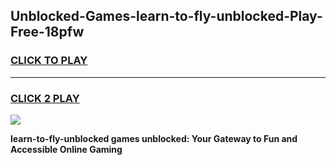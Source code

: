 
## Unblocked-Games-learn-to-fly-unblocked-Play-Free-18pfw
<h3>
<a href="https://premium76.site?title=learn-to-fly-unblocked&ref=23A">CLICK TO PLAY</a></h3>
<hr>

<h3>
<a href="https://premium76.site?title=learn-to-fly-unblocked&ref=23A">CLICK 2 PLAY</a>
  
</h3>

<a href="https://premium76.site?title=learn-to-fly-unblocked&ref=23A"><img src="https://clearcache.store/games.png"></a>


**learn-to-fly-unblocked games unblocked: Your Gateway to Fun and Accessible Online Gaming**
